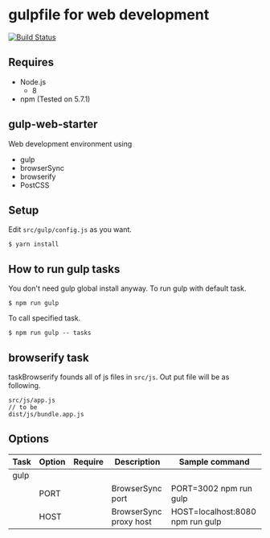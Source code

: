 # gulpfile for web development
[![Build Status](https://travis-ci.org/vwxyutarooo/gulp-web-starter.svg?branch=master)](https://travis-ci.org/vwxyutarooo/gulp-web-starter)

## Requires
- Node.js
  - 8 
- npm (Tested on 5.7.1)


## gulp-web-starter
Web development environment using
- gulp
- browserSync
- browserify
- PostCSS


## Setup
Edit `src/gulp/config.js` as you want.

```
$ yarn install
```


## How to run gulp tasks
You don't need gulp global install anyway. To run gulp with default task.

```
$ npm run gulp
```


To call specified task.

```
$ npm run gulp -- tasks
```


## browserify task
taskBrowserify founds all of js files in `src/js`. Out put file will be as following.

```
src/js/app.js
// to be
dist/js/bundle.app.js
```

## Options
|Task|Option|Require|Description|Sample command|
|---|---|---|---|---|
|gulp|||||
||PORT||BrowserSync port|PORT=3002 npm run gulp|
||HOST||BrowserSync proxy host|HOST=localhost:8080 npm run gulp|

